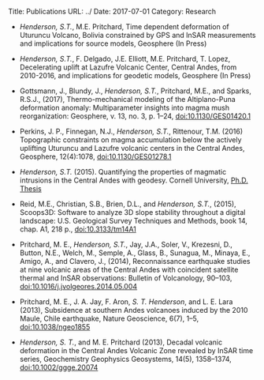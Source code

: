 Title: Publications
URL: ../
Date: 2017-07-01
Category: Research


* *Henderson, S.T.*, M.E. Pritchard, Time dependent deformation of Uturuncu Volcano, Bolivia constrained by GPS and InSAR measurements and implications for source models, Geosphere (In Press)

* *Henderson, S.T.*, F. Delgado, J.E. Elliott, M.E. Pritchard, T. Lopez, Decelerating uplift at Lazufre Volcanic Center, Central Andes, from 2010-2016, and implications for geodetic models, Geosphere (In Press)

* Gottsmann, J., Blundy, J., *Henderson, S.T.*, Pritchard, M.E., and Sparks, R.S.J., (2017), Thermo-mechanical modeling of the Altiplano-Puna deformation anomaly: Multiparameter insights into magma mush reorganization: Geosphere, v. 13, no. 3, p. 1–24, [doi:10.1130/GES01420.1](http://dx.doi.org/10.1130/GES01420.1)

* Perkins, J. P.,  Finnegan, N.J.,  *Henderson, S.T.*,  Rittenour, T.M. (2016) Topographic constraints on magma accumulation below the actively uplifting Uturuncu and Lazufre volcanic centers in the Central Andes, Geosphere, 12(4):1078, [doi:10.1130/GES01278.1](http://dx.doi.org/10.1130/GES01278.1)

*  *Henderson, S.T.* (2015). Quantifying the properties of magmatic intrusions in the Central Andes with geodesy. Cornell University, [Ph.D. Thesis](https://ecommons.cornell.edu/handle/1813/40724)

* Reid, M.E., Christian, S.B., Brien, D.L., and *Henderson, S.T.*, (2015), Scoops3D: Software to analyze 3D slope stability throughout a digital landscape: U.S. Geological Survey Techniques and Methods, book 14, chap. A1, 218 p., [doi:10.3133/tm14A1](http://dx.doi.org/10.3133/tm14A1)

* Pritchard, M. E., *Henderson, S.T.*, Jay, J.A., Soler, V., Krezesni, D., Button, N.E., Welch, M., Semple, A., Glass, B., Sunagua, M., Minaya, E., Amigo, A., and Clavero, J., (2014), Reconnaissance earthquake studies at nine volcanic areas of the Central Andes with coincident satellite thermal and InSAR observations: Bulletin of Volcanology, 90–103, [doi:10.1016/j.jvolgeores.2014.05.004](http://dx.doi.org/10.1016/j.jvolgeores.2014.05.004)

* Pritchard, M. E., J. A. Jay, F. Aron, *S. T. Henderson*, and L. E. Lara (2013), Subsidence at southern Andes volcanoes induced by the 2010 Maule, Chile earthquake, Nature Geoscience, 6(7), 1–5, [doi:10.1038/ngeo1855](http://dx.doi.org/doi:10.1038/ngeo1855)

* *Henderson, S. T.*, and M. E. Pritchard (2013), Decadal volcanic deformation in the Central Andes Volcanic Zone revealed by InSAR time series, Geochemistry Geophysics Geosystems, 14(5), 1358–1374, [doi:10.1002/ggge.20074](http://dx.doi.org/10.1002/ggge.20074)
